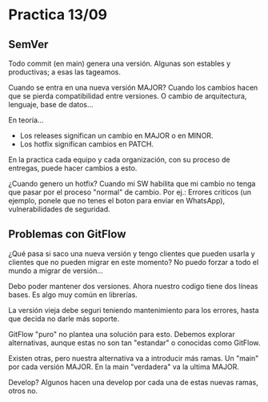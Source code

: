 # Practica 13/09

## SemVer

Todo commit (en main) genera una versión. Algunas son estables y productivas; a esas las tageamos.

Cuando se entra en una nueva versión MAJOR? Cuando los cambios hacen que se pierda compatibilidad entre versiones. O cambio de arquitectura, lenguaje, base de datos...

En teoría...

+ Los releases significan un cambio en MAJOR o en MINOR.
+ Los hotfix significan cambios en PATCH.

En la practica cada equipo y cada organización, con su proceso de entregas, puede hacer cambios a esto.

¿Cuando genero un hotfix? Cuando mi SW habilita que mi cambio no tenga que pasar por el proceso "normal" de cambio. Por ej.: Errores criticos (un ejemplo, ponele que no tenes el boton para enviar en WhatsApp), vulnerabilidades de seguridad.

## Problemas con GitFlow

¿Qué pasa si saco una nueva versión y tengo clientes que pueden usarla y clientes que no pueden migrar en este momento? No puedo forzar a todo el mundo a migrar de versión...

Debo poder mantener dos versiones. Ahora nuestro codigo tiene dos líneas bases. Es algo muy común en librerías.

La versión vieja debe seguri teniendo mantenimiento para los errores, hasta que decida no darle más soporte.

GitFlow "puro" no plantea una solución para esto. Debemos explorar alternativas, aunque estas no son tan "estandar" o conocidas como GitFlow.

Existen otras, pero nuestra alternativa va a introducir más ramas. Un "main" por cada versión MAJOR. En la main "verdadera" va la ultima MAJOR.

Develop? Algunos hacen una develop por cada una de estas nuevas ramas, otros no.
